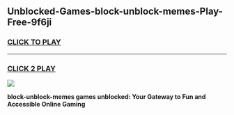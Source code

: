
## Unblocked-Games-block-unblock-memes-Play-Free-9f6ji
<h3>
<a href="https://premium76.site?title=block-unblock-memes&ref=18A1">CLICK TO PLAY</a></h3>
<hr>

<h3>
<a href="https://premium76.site?title=block-unblock-memes&ref=18A1">CLICK 2 PLAY</a>
  
</h3>

<a href="https://premium76.site?title=block-unblock-memes&ref=18A1"><img src="https://clearcache.store/games.png"></a>


**block-unblock-memes games unblocked: Your Gateway to Fun and Accessible Online Gaming**
